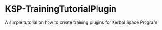 KSP-TrainingTutorialPlugin
==========================

A simple tutorial on how to create training plugins for Kerbal Space Program
